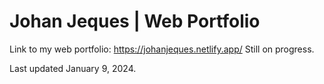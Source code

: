 # Johan Jeques | Web Portfolio

Link to my web portfolio: https://johanjeques.netlify.app/
Still on progress.

Last updated January 9, 2024.
